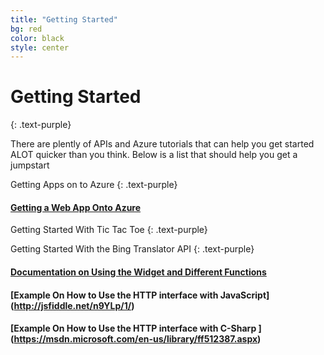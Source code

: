 ```yaml
---
title: "Getting Started"
bg: red
color: black
style: center
---
```

# Getting Started

{: .text-purple}

There are plently of APIs and Azure tutorials that can help you get started ALOT quicker than you think. Below is a list that should help you get a jumpstart

Getting Apps on to Azure
{: .text-purple}

#### [Getting a Web App Onto Azure](http://coolttt.azurewebsites.net/)

Getting Started With Tic Tac Toe
{: .text-purple}

Getting Started With the Bing Translator API
{: .text-purple}
#### [Documentation on Using the Widget and Different Functions](https://msdn.microsoft.com/en-us/library/mt146807.aspx)

#### [Example On How to Use the HTTP interface with JavaScript] (http://jsfiddle.net/n9YLp/1/)

#### [Example On How to Use the HTTP interface with C-Sharp ] (https://msdn.microsoft.com/en-us/library/ff512387.aspx)

